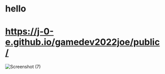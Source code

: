 # hello
# https://j-0-e.github.io/gamedev2022joe/public/
![Screenshot (7)](https://user-images.githubusercontent.com/113378863/192834203-37adff32-8d84-49a9-8765-54366cc3681c.png)
